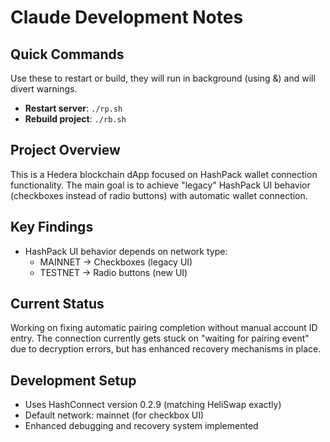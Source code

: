 # Claude Development Notes

## Quick Commands

Use these to restart or build, they will run in background (using &) and will divert warnings.

- **Restart server**: `./rp.sh`
- **Rebuild project**: `./rb.sh`

## Project Overview

This is a Hedera blockchain dApp focused on HashPack wallet connection functionality. The main goal is to achieve "legacy" HashPack UI behavior (checkboxes instead of radio buttons) with automatic wallet connection.

## Key Findings

- HashPack UI behavior depends on network type:
  - MAINNET → Checkboxes (legacy UI)
  - TESTNET → Radio buttons (new UI)

## Current Status

Working on fixing automatic pairing completion without manual account ID entry. The connection currently gets stuck on "waiting for pairing event" due to decryption errors, but has enhanced recovery mechanisms in place.

## Development Setup

- Uses HashConnect version 0.2.9 (matching HeliSwap exactly)
- Default network: mainnet (for checkbox UI)
- Enhanced debugging and recovery system implemented